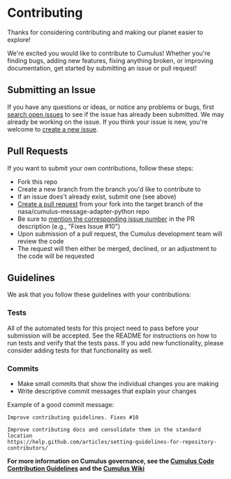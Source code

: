 # Contributing

Thanks for considering contributing and making our planet easier to explore!

We're excited you would like to contribute to Cumulus! Whether you're finding
bugs, adding new features, fixing anything broken, or improving documentation,
get started by submitting an issue or pull request!

## Submitting an Issue

If you have any questions or ideas, or notice any problems or bugs, first
[search open issues] to see if the issue has already been submitted. We may
already be working on the issue. If you think your issue is new, you're welcome
to [create a new issue].

## Pull Requests

If you want to submit your own contributions, follow these steps:

* Fork this repo
* Create a new branch from the branch you'd like to contribute to
* If an issue does't already exist, submit one (see above)
* [Create a pull request] from your fork into the target branch of the
  nasa/cumulus-message-adapter-python repo
* Be sure to [mention the corresponding issue number] in the PR description
  (e.g., "Fixes Issue #10")
* Upon submission of a pull request, the Cumulus development team will review
  the code
* The request will then either be merged, declined, or an adjustment to the code
  will be requested

## Guidelines

We ask that you follow these guidelines with your contributions:

### Tests

All of the automated tests for this project need to pass before your submission
will be accepted. See the README for instructions on how to run tests and verify
that the tests pass. If you add new functionality, please consider adding tests
for that functionality as well.

### Commits

* Make small commits that show the individual changes you are making
* Write descriptive commit messages that explain your changes

Example of a good commit message:

```plain
Improve contributing guidelines. Fixes #10

Improve contributing docs and consolidate them in the standard location
https://help.github.com/articles/setting-guidelines-for-repository-contributors/
```

**For more information on Cumulus governance, see the [Cumulus Code Contribution
Guidelines] and the [Cumulus Wiki]**

[search open issues]:
  https://github.com/nasa/cumulus-message-adapter-python/issues
[create a new issue]:
  https://github.com/nasa/cumulus-message-adapter-python/issues/new
[create a pull request]:
  https://help.github.com/articles/creating-a-pull-request/
[mention the corresponding issue number]:
  https://help.github.com/articles/closing-issues-using-keywords/
[cumulus code contribution guidelines]:
  https://docs.google.com/document/d/14J_DS6nyQ32BpeVjdR-YKfzHAzFB299tKghPGshXUTU/edit
[cumulus wiki]:
  https://wiki.earthdata.nasa.gov/display/CUMULUS/Cumulus
